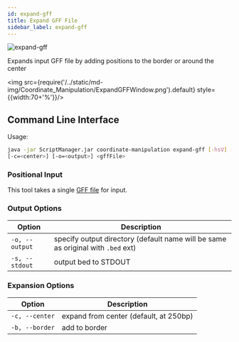 ```yaml
---
id: expand-gff
title: Expand GFF File
sidebar_label: expand-gff
---
```


![expand-gff](/../static/icons/Coordinate_Manipulation/ExpandGFF_square.svg)

Expands input GFF file by adding positions to the border or around the center

<img src={require('/../static/md-img/Coordinate_Manipulation/ExpandGFFWindow.png').default} style={{width:70+'%'}}/>


## Command Line Interface

Usage:
```bash
java -jar ScriptManager.jar coordinate-manipulation expand-gff [-hsV] [-b=<border>]
[-c=<center>] [-o=<output>] <gffFile>
```

### Positional Input

This tool takes a single [GFF file][gff-format] for input.



### Output Options

| Option | Description |
| ------ | ----------- |
| `-o, --output` | specify output directory (default name will be same as original with `.bed` ext) |
| `-s, --stdout` | output bed to STDOUT |


### Expansion Options

| Option | Description |
| ------ | ----------- |
| `-c, --center` | expand from center (default, at 250bp) |
| `-b, --border` | add to border |


[gff-format]:/docs/file-formats#gff
